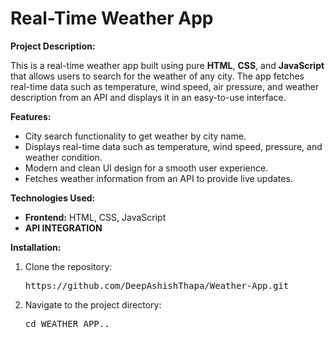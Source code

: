  <h1>Real-Time Weather App</h1>
  
  <p><strong>Project Description:</strong></p>
  <p>This is a real-time weather app built using pure <strong>HTML</strong>, <strong>CSS</strong>, and <strong>JavaScript</strong> that allows users to search for the weather of any city. The app fetches real-time data such as temperature, wind speed, air pressure, and weather description from an API and displays it in an easy-to-use interface.</p>

  <p><strong>Features:</strong></p>
  <ul>
    <li>City search functionality to get weather by city name.</li>
    <li>Displays real-time data such as temperature, wind speed, pressure, and weather condition.</li>
    <li>Modern and clean UI design for a smooth user experience.</li>
    <li>Fetches weather information from an API to provide live updates.</li>
  </ul>

   <p><strong>Technologies Used:</strong></p>
  <ul>
    <li><strong>Frontend:</strong> HTML, CSS, JavaScript</li>
    <li><strong>API INTEGRATION</strong></li>
  </ul>

  <p><strong>Installation:</strong></p>
  <ol>
    <li>Clone the repository:</li>
    <pre>https://github.com/DeepAshishThapa/Weather-App.git</pre>
    <li>Navigate to the project directory:</li>
    <pre>cd WEATHER APP..</pre>
    
  </ol>